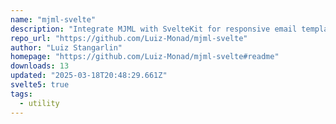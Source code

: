 ```yaml
---
name: "mjml-svelte"
description: "Integrate MJML with SvelteKit for responsive email templates."
repo_url: "https://github.com/Luiz-Monad/mjml-svelte"
author: "Luiz Stangarlin"
homepage: "https://github.com/Luiz-Monad/mjml-svelte#readme"
downloads: 13
updated: "2025-03-18T20:48:29.661Z"
svelte5: true
tags: 
  - utility
---
```

